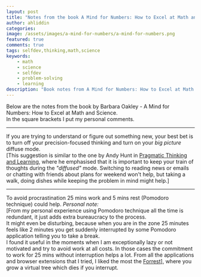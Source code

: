 ```yaml
---
layout: post
title: "Notes from the book A Mind for Numbers: How to Excel at Math and Science"
author: ahliddin
categories:
image: /assets/images/a-mind-for-numbers/a-mind-for-numbers.png
featured: true
comments: true
tags: selfdev,thinking,math,science
keywords:
    - math
    - science
    - selfdev
    - problem-solving
    - learning
description: "Book notes from A Mind for Numbers: How to Excel at Math and Science"
---
```

Below are the notes from the book by Barbara Oakley - A Mind for Numbers: How to Excel at Math and Science.  
In the square brackets I put my personal comments.  

***
If you are trying to understand or figure out something new, your best bet is to turn off your precision-focused thinking and turn on your *big picture* diffuse mode.  
\[This suggestion is similar to the one by Andy Hunt in [Pragmatic Thinking and Learning](https://programmer9.com/2020/12/20/booknotes-pragmatic-thinking-and-learning.html), 
where he emphasised that it is important to keep your train of thoughts during the *"diffused"* mode.
Switching to reading news or emails or chatting with friends about plans for weekend won't help, but taking a walk, doing dishes while keeping the problem in mind might help.\]

***
To avoid procrastination 25 mins work and 5 mins rest (Pomodoro technique) could help.
*Personal note:*  
\[From my personal experience using Pomodoro technique all the time is redundant, it just adds extra bureaucracy to the process.  
It might even be disturbing, because when you are in the zone 25 minutes feels like 2 minutes you get suddenly interrupted by some Pomodoro application telling you to take a break.   
I found it useful in the moments when I am exceptionally lazy or not motivated and try to avoid work at all costs. 
In those cases the commitment to work for 25 mins without interruption helps a lot.
From all the applications and browser extensions that I tried, I liked the most the [Forrest](https://www.forestapp.cc)\], where you grow a virtual tree which dies if you interrupt.   